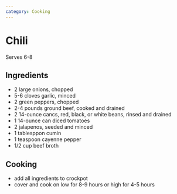 ```yaml
---
category: Cooking
---
```


# Chili

Serves 6-8

## Ingredients

* 2 large onions, chopped
* 5-6 cloves garlic, minced
* 2 green peppers, chopped
* 2-4 pounds ground beef, cooked and drained
* 2 14-ounce cancs, red, black, or white beans, rinsed and drained
* 1 14-ounce can diced tomatoes
* 2 jalapenos, seeded and minced
* 1 tablesppon cumin
* 1 teaspoon cayenne pepper 
* 1/2 cup beef broth 

## Cooking

* add all ingredients to crockpot
* cover and cook on low for 8-9 hours or high for 4-5 hours
